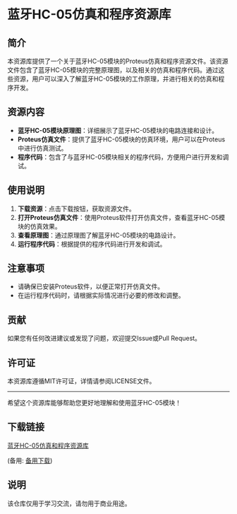 # 蓝牙HC-05仿真和程序资源库

## 简介
本资源库提供了一个关于蓝牙HC-05模块的Proteus仿真和程序资源文件。该资源文件包含了蓝牙HC-05模块的完整原理图，以及相关的仿真和程序代码。通过这些资源，用户可以深入了解蓝牙HC-05模块的工作原理，并进行相关的仿真和程序开发。

## 资源内容
- **蓝牙HC-05模块原理图**：详细展示了蓝牙HC-05模块的电路连接和设计。
- **Proteus仿真文件**：提供了蓝牙HC-05模块的仿真环境，用户可以在Proteus中进行仿真测试。
- **程序代码**：包含了与蓝牙HC-05模块相关的程序代码，方便用户进行开发和调试。

## 使用说明
1. **下载资源**：点击下载按钮，获取资源文件。
2. **打开Proteus仿真文件**：使用Proteus软件打开仿真文件，查看蓝牙HC-05模块的仿真效果。
3. **查看原理图**：通过原理图了解蓝牙HC-05模块的电路设计。
4. **运行程序代码**：根据提供的程序代码进行开发和调试。

## 注意事项
- 请确保已安装Proteus软件，以便正常打开仿真文件。
- 在运行程序代码时，请根据实际情况进行必要的修改和调整。

## 贡献
如果您有任何改进建议或发现了问题，欢迎提交Issue或Pull Request。

## 许可证
本资源库遵循MIT许可证，详情请参阅LICENSE文件。

---

希望这个资源库能够帮助您更好地理解和使用蓝牙HC-05模块！

## 下载链接
[蓝牙HC-05仿真和程序资源库](https://pan.quark.cn/s/9693432fd43c) 

(备用: [备用下载](https://pan.baidu.com/s/1u9ItkdogKJWw1bIxexxPXA?pwd=1234))

## 说明

该仓库仅用于学习交流，请勿用于商业用途。
